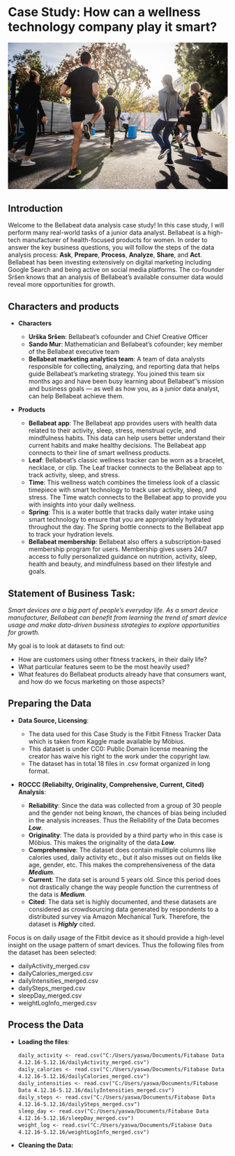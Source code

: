 # **Case Study: How can a wellness technology company play it smart?**

<img src="./Picture/gabin-vallet-J154nEkpzlQ-unsplash.jpg" alt="Workout">


## Introduction
Welcome to the Bellabeat data analysis case study! In this case study, I will perform many real-world tasks of a junior data analyst. Bellabeat is a high-tech manufacturer of health-focused products for women. In order to answer the key business questions, you will follow the steps of the data analysis process: **Ask**, **Prepare**, **Process**, **Analyze**, **Share**, and **Act**. Bellabeat has been investing extensively on digital marketing including Google Search and being active on social media platforms. The co-founder Sršen knows that an analysis of Bellabeat’s available consumer data would reveal more opportunities for growth.

## Characters and products
* **Characters**
  * **Urška Sršen**: Bellabeat’s cofounder and Chief Creative Officer
  * **Sando Mur**: Mathematician and Bellabeat’s cofounder; key member of the Bellabeat executive team
  * **Bellabeat marketing analytics team**: A team of data analysts responsible for collecting, analyzing, and
reporting data that helps guide Bellabeat’s marketing strategy. You joined this team six months ago and have
been busy learning about Bellabeat’’s mission and business goals — as well as how you, as a junior data analyst,
can help Bellabeat achieve them.

* **Products**
  * **Bellabeat app**: The Bellabeat app provides users with health data related to their activity, sleep, stress,
menstrual cycle, and mindfulness habits. This data can help users better understand their current habits and
make healthy decisions. The Bellabeat app connects to their line of smart wellness products.
  * **Leaf**: Bellabeat’s classic wellness tracker can be worn as a bracelet, necklace, or clip. The Leaf tracker connects
to the Bellabeat app to track activity, sleep, and stress.
  * **Time**: This wellness watch combines the timeless look of a classic timepiece with smart technology to track user
activity, sleep, and stress. The Time watch connects to the Bellabeat app to provide you with insights into your
daily wellness.
  * **Spring**: This is a water bottle that tracks daily water intake using smart technology to ensure that you are
appropriately hydrated throughout the day. The Spring bottle connects to the Bellabeat app to track your
hydration levels.
  * **Bellabeat membership**: Bellabeat also offers a subscription-based membership program for users.
Membership gives users 24/7 access to fully personalized guidance on nutrition, activity, sleep, health and
beauty, and mindfulness based on their lifestyle and goals.

## Statement of Business Task:
*Smart devices are a big part of people’s everyday life. As a smart device manufacturer, Bellabeat can benefit from learning the trend of smart device usage and make data-driven business strategies to explore opportunities for growth.*

My goal is to look at datasets to find out:
* How are customers using other fitness trackers, in their daily life?
* What particular features seem to be the most heavily used?
* What features do Bellabeat products already have that consumers want, and how do we focus marketing on those aspects?

## Preparing the Data
* **Data Source, Licensing**:
  * The data used for this Case Study is the Fitbit Fitness Tracker Data which is taken from Kaggle made available by Möbius.
  * This dataset is under CC0: Public Domain license meaning the creator has waive his right to the work under the copyright law.
  * The dataset has in total 18 files in .csv format organized in long format.

* **ROCCC (Reliabilty, Originality, Comprehensive, Current, Cited) Analysis**:
  * **Reliability**: Since the data was collected from a group of 30 people and the gender not being known, the chances of bias being included in the analysis increases. Thus the Reliability of the Data becomes ***Low***.
  * **Originality**: The data is provided by a third party who in this case is Möbius. This makes the originality of the data ***Low***.
  * **Comprehensive**: The dataset does contain mulitiple columns like calories used, daily activity etc., but it also misses out on fields like age, gender, etc. This makes the comprehensiveness of the data ***Medium***.
  * **Current**: The data set is around 5 years old. Since this period does not drastically change the way people function the currentness of the data is ***Medium***.
  * **Cited**: The data set is highly documented, and these datasets are considered as crowdsourcing data generated by respondents to a distributed survey via Amazon Mechanical Turk. Therefore, the dataset is ***Highly*** cited.

Focus is on daily usage of the Fitbit device as it should provide a high-level insight on the usage pattern of smart devices. Thus the following files from the dataset has been selected:

* dailyActivity_merged.csv
* dailyCalories_merged.csv
* dailyIntensities_merged.csv
* dailySteps_merged.csv
* sleepDay_merged.csv
* weightLogInfo_merged.csv

## Process the Data
* **Loading the files**:

    ```
    daily_activity <- read.csv("C:/Users/yaswa/Documents/Fitabase Data 4.12.16-5.12.16/dailyActivity_merged.csv")
    daily_calories <- read.csv("C:/Users/yaswa/Documents/Fitabase Data 4.12.16-5.12.16/dailyCalories_merged.csv")
    daily_intensities <- read.csv("C:/Users/yaswa/Documents/Fitabase Data 4.12.16-5.12.16/dailyIntensities_merged.csv")
    daily_steps <- read.csv("C:/Users/yaswa/Documents/Fitabase Data 4.12.16-5.12.16/dailySteps_merged.csv")
    sleep_day <- read.csv("C:/Users/yaswa/Documents/Fitabase Data 4.12.16-5.12.16/sleepDay_merged.csv")
    weight_log <- read.csv("C:/Users/yaswa/Documents/Fitabase Data 4.12.16-5.12.16/weightLogInfo_merged.csv")
    ```

* **Cleaning the Data:**
  

